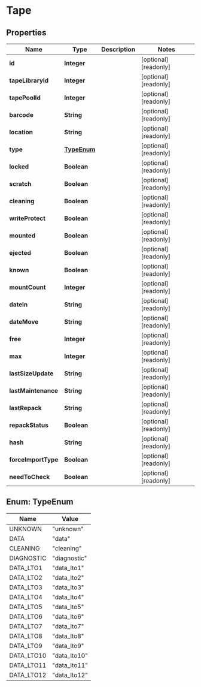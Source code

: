 

# Tape

## Properties

Name | Type | Description | Notes
------------ | ------------- | ------------- | -------------
**id** | **Integer** |  |  [optional] [readonly]
**tapeLibraryId** | **Integer** |  |  [optional] [readonly]
**tapePoolId** | **Integer** |  |  [optional] [readonly]
**barcode** | **String** |  |  [optional] [readonly]
**location** | **String** |  |  [optional] [readonly]
**type** | [**TypeEnum**](#TypeEnum) |  |  [optional] [readonly]
**locked** | **Boolean** |  |  [optional] [readonly]
**scratch** | **Boolean** |  |  [optional] [readonly]
**cleaning** | **Boolean** |  |  [optional] [readonly]
**writeProtect** | **Boolean** |  |  [optional] [readonly]
**mounted** | **Boolean** |  |  [optional] [readonly]
**ejected** | **Boolean** |  |  [optional] [readonly]
**known** | **Boolean** |  |  [optional] [readonly]
**mountCount** | **Integer** |  |  [optional] [readonly]
**dateIn** | **String** |  |  [optional] [readonly]
**dateMove** | **String** |  |  [optional] [readonly]
**free** | **Integer** |  |  [optional] [readonly]
**max** | **Integer** |  |  [optional] [readonly]
**lastSizeUpdate** | **String** |  |  [optional] [readonly]
**lastMaintenance** | **String** |  |  [optional] [readonly]
**lastRepack** | **String** |  |  [optional] [readonly]
**repackStatus** | **Boolean** |  |  [optional] [readonly]
**hash** | **String** |  |  [optional] [readonly]
**forceImportType** | **Boolean** |  |  [optional] [readonly]
**needToCheck** | **Boolean** |  |  [optional] [readonly]



## Enum: TypeEnum

Name | Value
---- | -----
UNKNOWN | &quot;unknown&quot;
DATA | &quot;data&quot;
CLEANING | &quot;cleaning&quot;
DIAGNOSTIC | &quot;diagnostic&quot;
DATA_LTO1 | &quot;data_lto1&quot;
DATA_LTO2 | &quot;data_lto2&quot;
DATA_LTO3 | &quot;data_lto3&quot;
DATA_LTO4 | &quot;data_lto4&quot;
DATA_LTO5 | &quot;data_lto5&quot;
DATA_LTO6 | &quot;data_lto6&quot;
DATA_LTO7 | &quot;data_lto7&quot;
DATA_LTO8 | &quot;data_lto8&quot;
DATA_LTO9 | &quot;data_lto9&quot;
DATA_LTO10 | &quot;data_lto10&quot;
DATA_LTO11 | &quot;data_lto11&quot;
DATA_LTO12 | &quot;data_lto12&quot;



